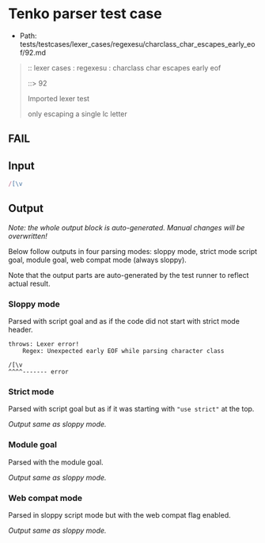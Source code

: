 # Tenko parser test case

- Path: tests/testcases/lexer_cases/regexesu/charclass_char_escapes_early_eof/92.md

> :: lexer cases : regexesu : charclass char escapes early eof
>
> ::> 92
>
> Imported lexer test
>
> only escaping a single lc letter

## FAIL

## Input

`````js
/[\v
`````

## Output

_Note: the whole output block is auto-generated. Manual changes will be overwritten!_

Below follow outputs in four parsing modes: sloppy mode, strict mode script goal, module goal, web compat mode (always sloppy).

Note that the output parts are auto-generated by the test runner to reflect actual result.

### Sloppy mode

Parsed with script goal and as if the code did not start with strict mode header.

`````
throws: Lexer error!
    Regex: Unexpected early EOF while parsing character class

/[\v
^^^^------- error
`````

### Strict mode

Parsed with script goal but as if it was starting with `"use strict"` at the top.

_Output same as sloppy mode._

### Module goal

Parsed with the module goal.

_Output same as sloppy mode._

### Web compat mode

Parsed in sloppy script mode but with the web compat flag enabled.

_Output same as sloppy mode._
